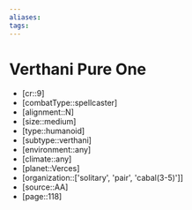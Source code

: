 ```yaml
---
aliases: 
tags: 
---
```


# Verthani Pure One

- [cr::9]
- [combatType::spellcaster]
- [alignment::N]
- [size::medium]
- [type::humanoid]
- [subtype::verthani]
- [environment::any]
- [climate::any]
- [planet::Verces]
- [organization::['solitary', 'pair', 'cabal(3-5)']]
- [source::AA]
- [page::118]
